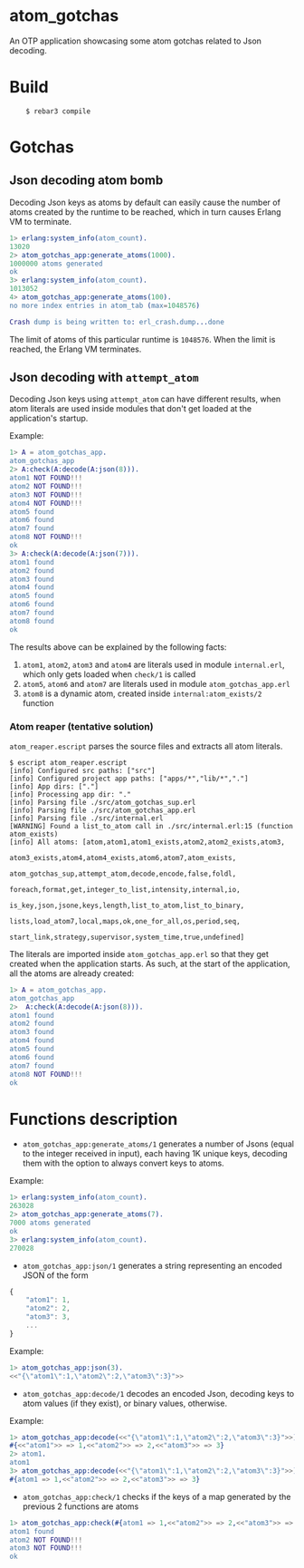 # atom_gotchas

An OTP application showcasing some atom gotchas related to Json decoding.

# Build

``` shell
    $ rebar3 compile
```


# Gotchas

## Json decoding atom bomb

Decoding Json keys as atoms by default can easily cause the number of atoms created by the runtime to be reached, which in turn causes Erlang VM to terminate.

``` erlang
1> erlang:system_info(atom_count).      
13020
2> atom_gotchas_app:generate_atoms(1000).
1000000 atoms generated
ok
3> erlang:system_info(atom_count).       
1013052
4> atom_gotchas_app:generate_atoms(100).
no more index entries in atom_tab (max=1048576)

Crash dump is being written to: erl_crash.dump...done
```

The limit of atoms of this particular runtime is `1048576`.
When the limit is reached, the Erlang VM terminates.


## Json decoding with `attempt_atom`

Decoding Json keys using `attempt_atom` can have different results, when atom literals are used inside modules that don't get loaded at the application's startup.


Example:

``` erlang
1> A = atom_gotchas_app.
atom_gotchas_app
2> A:check(A:decode(A:json(8))).                           
atom1 NOT FOUND!!!
atom2 NOT FOUND!!!
atom3 NOT FOUND!!!
atom4 NOT FOUND!!!
atom5 found
atom6 found
atom7 found
atom8 NOT FOUND!!!
ok
3> A:check(A:decode(A:json(7))).
atom1 found
atom2 found
atom3 found
atom4 found
atom5 found
atom6 found
atom7 found
atom8 found
ok
```

The results above can be explained by the following facts:

1. `atom1`, `atom2`, `atom3` and `atom4` are literals used in module `internal.erl`, which only gets loaded when `check/1` is called
2. `atom5`, `atom6` and `atom7` are literals used in module `atom_gotchas_app.erl`
3. `atom8` is a dynamic atom, created inside `internal:atom_exists/2` function


### Atom reaper (tentative solution)

`atom_reaper.escript` parses the source files and extracts all atom literals. 

``` shell
$ escript atom_reaper.escript 
[info] Configured src paths: ["src"]
[info] Configured project app paths: ["apps/*","lib/*","."]
[info] App dirs: ["."]
[info] Processing app dir: "."
[info] Parsing file ./src/atom_gotchas_sup.erl
[info] Parsing file ./src/atom_gotchas_app.erl
[info] Parsing file ./src/internal.erl
[WARNING] Found a list_to_atom call in ./src/internal.erl:15 (function atom_exists)
[info] All atoms: [atom,atom1,atom1_exists,atom2,atom2_exists,atom3,
                   atom3_exists,atom4,atom4_exists,atom6,atom7,atom_exists,
                   atom_gotchas_sup,attempt_atom,decode,encode,false,foldl,
                   foreach,format,get,integer_to_list,intensity,internal,io,
                   is_key,json,jsone,keys,length,list_to_atom,list_to_binary,
                   lists,load_atom7,local,maps,ok,one_for_all,os,period,seq,
                   start_link,strategy,supervisor,system_time,true,undefined]
```

The literals are imported inside `atom_gotchas_app.erl` so that they get created when the application starts.
As such, at the start of the application, all the atoms are already created:

``` erlang
1> A = atom_gotchas_app.
atom_gotchas_app
2>  A:check(A:decode(A:json(8))).
atom1 found
atom2 found
atom3 found
atom4 found
atom5 found
atom6 found
atom7 found
atom8 NOT FOUND!!!
ok
```



# Functions description 

- `atom_gotchas_app:generate_atoms/1` generates a number of Jsons (equal to the integer received in input), each having 1K unique keys, decoding them with the option to always convert keys to atoms.

Example:

``` erlang
1> erlang:system_info(atom_count).     
263028
2> atom_gotchas_app:generate_atoms(7). 
7000 atoms generated
ok
3> erlang:system_info(atom_count).    
270028
```


- `atom_gotchas_app:json/1` generates a string representing an encoded JSON of the form

``` javascript
{ 
    "atom1": 1,
    "atom2": 2,
    "atom3": 3,
    ...
}
```

Example:
 
 ``` erlang
 1> atom_gotchas_app:json(3).
<<"{\"atom1\":1,\"atom2\":2,\"atom3\":3}">>
 ```
 
- `atom_gotchas_app:decode/1` decodes an encoded Json, decoding keys to atom values (if they exist), or binary values, otherwise.

Example:

``` erlang
1> atom_gotchas_app:decode(<<"{\"atom1\":1,\"atom2\":2,\"atom3\":3}">>).
#{<<"atom1">> => 1,<<"atom2">> => 2,<<"atom3">> => 3}
2> atom1.
atom1
3> atom_gotchas_app:decode(<<"{\"atom1\":1,\"atom2\":2,\"atom3\":3}">>).
#{atom1 => 1,<<"atom2">> => 2,<<"atom3">> => 3}
```

- `atom_gotchas_app:check/1` checks if the keys of a map generated by the previous 2 functions are atoms

``` erlang
1> atom_gotchas_app:check(#{atom1 => 1,<<"atom2">> => 2,<<"atom3">> => 3}).
atom1 found
atom2 NOT FOUND!!!
atom3 NOT FOUND!!!
ok
```

